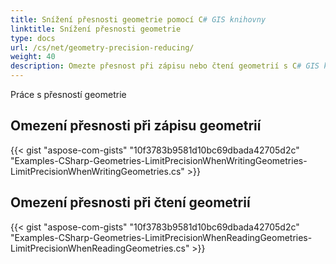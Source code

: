 ```yaml
---
title: Snížení přesnosti geometrie pomocí C# GIS knihovny
linktitle: Snížení přesnosti geometrie
type: docs
url: /cs/net/geometry-precision-reducing/
weight: 40
description: Omezte přesnost při zápisu nebo čtení geometrií s C# GIS knihovnou.
---
```


Práce s přesností geometrie

## **Omezení přesnosti při zápisu geometrií**
{{< gist "aspose-com-gists" "10f3783b9581d10bc69dbada42705d2c" "Examples-CSharp-Geometries-LimitPrecisionWhenWritingGeometries-LimitPrecisionWhenWritingGeometries.cs" >}}
## **Omezení přesnosti při čtení geometrií**
{{< gist "aspose-com-gists" "10f3783b9581d10bc69dbada42705d2c" "Examples-CSharp-Geometries-LimitPrecisionWhenReadingGeometries-LimitPrecisionWhenReadingGeometries.cs" >}}
